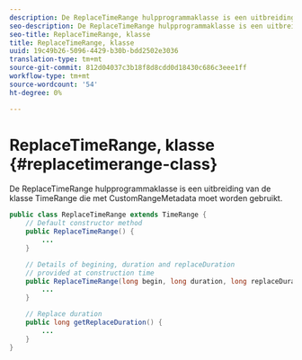 ```yaml
---
description: De ReplaceTimeRange hulpprogrammaklasse is een uitbreiding van de klasse TimeRange die met CustomRangeMetadata moet worden gebruikt.
seo-description: De ReplaceTimeRange hulpprogrammaklasse is een uitbreiding van de klasse TimeRange die met CustomRangeMetadata moet worden gebruikt.
seo-title: ReplaceTimeRange, klasse
title: ReplaceTimeRange, klasse
uuid: 19c49b26-5096-4429-b30b-bdd2502e3036
translation-type: tm+mt
source-git-commit: 812d04037c3b18f8d8cdd0d18430c686c3eee1ff
workflow-type: tm+mt
source-wordcount: '54'
ht-degree: 0%

---
```



# ReplaceTimeRange, klasse {#replacetimerange-class}

De ReplaceTimeRange hulpprogrammaklasse is een uitbreiding van de klasse TimeRange die met CustomRangeMetadata moet worden gebruikt.

```java
public class ReplaceTimeRange extends TimeRange {
    // Default constructor method
    public ReplaceTimeRange() { 
        ... 
    }

    // Details of begining, duration and replaceDuration 
    // provided at construction time 
    public ReplaceTimeRange(long begin, long duration, long replaceDuration) { 
        ... 
    }

    // Replace duration
    public long getReplaceDuration() { 
        ... 
    }
}
```

